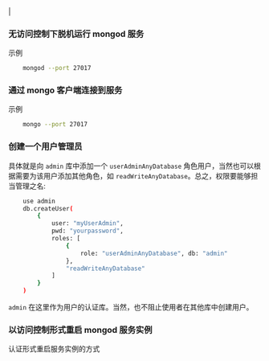 
| 

### 无访问控制下脱机运行 mongod 服务

示例
```sh
    mongod --port 27017
```

### 通过 mongo 客户端连接到服务

示例
```sh
    mongo --port 27017
```

### 创建一个用户管理员

具体就是向 `admin` 库中添加一个 `userAdminAnyDatabase` 角色用户，当然也可以根据需要为该用户添加其他角色，如 `readWriteAnyDatabase`。总之，权限要能够担当管理之名:
```sh
    use admin
    db.createUser(
        {
            user: "myUserAdmin",
            pwd: "yourpassword",
            roles: [
                {
                    role: "userAdminAnyDatabase", db: "admin"
                },
                "readWriteAnyDatabase"
            ]
        }
    )
```
`admin` 在这里作为用户的认证库。当然，也不阻止使用者在其他库中创建用户。

### 以访问控制形式重启 mongod 服务实例

认证形式重启服务实例的方式

